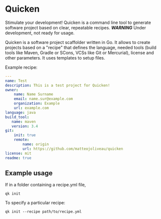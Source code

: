 # Quicken
Stimulate your development! Quicken is a command line tool to generate software project based on clear, repeatable recipes.
***WARNING*** Under development, not ready for usage.

Quicken is a software project scaffolder written in Go.
It allows to create projects based on a "recipe" that defines the language, needed tools (build tools like Maven, Gradle or SCons, VCSs like Git or Mercurial), license and other parameters.
It uses templates to setup files.

Example recipe:
```yaml
---
name: Test
description: This is a test project for Quicken!
owner:
    name: Name Surname
    email: name.sur@example.com
    organization: Example
    url: example.com
language: java
build_tool:
   name: maven
   version: 3.4
git:
    init: true
    remote:
        name: origin
        url: https://github.com/matteojoliveau/quicken
license: mit
readme: true
```

## Example usage
If in a folder containing a recipe.yml file,

`qk init`

To specify a particular recipe:

`qk init --recipe path/to/recipe.yml`
